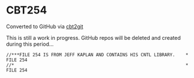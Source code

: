 # CBT254
Converted to GitHub via [cbt2git](https://github.com/wizardofzos/cbt2git)

This is still a work in progress. GitHub repos will be deleted and created during this period...

```
//***FILE 254 IS FROM JEFF KAPLAN AND CONTAINS HIS CNTL LIBRARY.    *   FILE 254
//*                                                                 *   FILE 254
```
